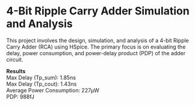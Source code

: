 # 4-Bit Ripple Carry Adder Simulation and Analysis
This project involves the design, simulation, and analysis of a 4-bit Ripple Carry Adder (RCA) using HSpice. The primary focus is on evaluating the delay, power consumption, and power-delay product (PDP) of the adder circuit.

____Results____<br/> 
Max Delay (Tp_sum): 1.85ns<br/> 
Max Delay (Tp_cout): 1.43ns<br/>
Average Power Consumption: 227µW<br/>
PDP: 988fJ
